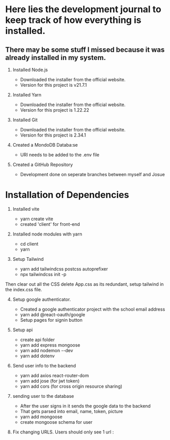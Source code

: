 # Here lies the development journal to keep track of how everything is installed.
## There may be some stuff I missed because it was already installed in my system.

1) Installed Node.js
    - Downloaded the installer from the official website.
    - Version for this project is v21.7.1

2) Installed Yarn
    - Downloaded the installer from the official website.
    - Version for this project is 1.22.22

3) Installed Git
    - Downloaded the installer from the official website.
    - Version for this project is 2.34.1

4) Created a MondoDB Databa:se
    - URI needs to be added to the .env file

5) Created a GitHub Repository
    - Development done on seperate branches between myself and Josue

# Installation of Dependencies

1) Installed vite
    - yarn create vite
    - created 'client' for front-end

2) Installed node modules with yarn
    - cd client
    - yarn

3) Setup Tailwind
    - yarn add tailwindcss postcss autoprefixer
    - npx tailwindcss init -p

Then clear out all the CSS delete App.css as its redundant, setup tailwind in the index.css file.

4) Setup google authenticator.
    - Created a google authenticator project with the school email address
    - yarn add @react-oauth/google
    - Setup pages for signin button

5) Setup api
    - create api folder
    - yarn add express mongoose
    - yarn add nodemon --dev
    - yarn add dotenv

6) Send user info to the backend
    - yarn add axios react-router-dom 
    - yarn add jose (for jwt token)
    - yarn add cors (for cross origin resource sharing)

7) sending user to the database
    - After the user signs in it sends the google data to the backend
    - That gets parsed into email, name, token, picture
    - yarn add mongoose
    - create mongoose schema for user

8) Fix changing URLS. Users should only see 1 url
    :
